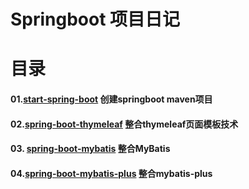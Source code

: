 # Springboot 项目日记

# 目录

#### 01.[start-spring-boot](https://github.com/liangqiding/SpringAll/tree/master/01.start-spring-boot) 创建springboot maven项目
 
#### 02.[spring-boot-thymeleaf](https://github.com/liangqiding/SpringAll/tree/master/02.spring-boot-thymeleaf) 整合thymeleaf页面模板技术

#### 03. [spring-boot-mybatis](https://github.com/liangqiding/SpringAll/tree/master/03.spring-boot-mybatis) 整合MyBatis

#### 04.[spring-boot-mybatis-plus](https://github.com/liangqiding/SpringAll/tree/master/04.spring-boot-mybatis-plus)  整合mybatis-plus
